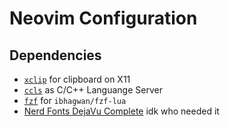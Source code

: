 # Neovim Configuration

## Dependencies

 - [`xclip`](https://archlinux.org/packages/extra/x86_64/xclip/) for clipboard on X11
 - [`ccls`](https://github.com/MaskRay/ccls/wiki/Build) as C/C++ Languange Server
 - [`fzf`](https://archlinux.org/packages/community/x86_64/fzf/) for `ibhagwan/fzf-lua`
 - [Nerd Fonts DejaVu Complete](https://aur.archlinux.org/packages/nerd-fonts-dejavu-complete/) idk who needed it
